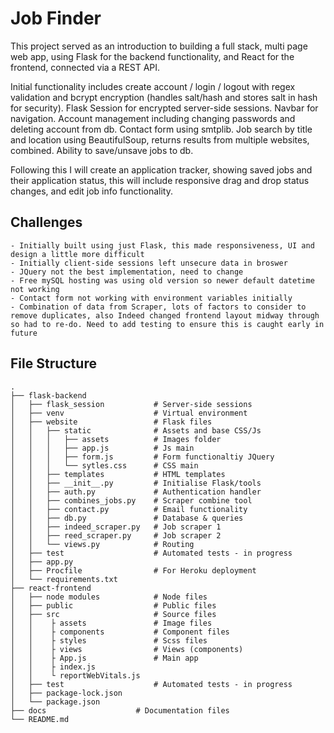 # Job Finder

This project served as an introduction to building a full stack, multi page web app, using Flask for the backend functionality, and React for the frontend, connected via a REST API.

Initial functionality includes create account / login / logout with regex validation and bcrypt encryption (handles salt/hash and stores salt in hash for security). Flask Session for encrypted server-side sessions. Navbar for navigation. Account management including changing passwords and deleting account from db. Contact form using smtplib. Job search by title and location using BeautifulSoup, returns results from multiple websites, combined. Ability to save/unsave jobs to db.

Following this I will create an application tracker, showing saved jobs and their application status, this will include responsive drag and drop status changes, and edit job info functionality.

## Challenges

    - Initially built using just Flask, this made responsiveness, UI and design a little more difficult
    - Initially client-side sessions left unsecure data in broswer
    - JQuery not the best implementation, need to change
    - Free mySQL hosting was using old version so newer default datetime not working
    - Contact form not working with environment variables initially
    - Combination of data from Scraper, lots of factors to consider to remove duplicates, also Indeed changed frontend layout midway through so had to re-do. Need to add testing to ensure this is caught early in future

## File Structure

```
.
├── flask-backend
│   ├── flask_session           # Server-side sessions
│   ├── venv                    # Virtual environment
│   ├── website                 # Flask files
│   │   ├── static              # Assets and base CSS/Js
│   │   │   ├── assets          # Images folder
│   │   │   ├── app.js          # Js main
│   │   │   ├── form.js         # Form functionaltiy JQuery
│   │   │   └── sytles.css      # CSS main
│   │   ├── templates           # HTML templates
│   │   ├── __init__.py         # Initialise Flask/tools
│   │   ├── auth.py             # Authentication handler
│   │   ├── combines_jobs.py    # Scraper combine tool
│   │   ├── contact.py          # Email functionality
│   │   ├── db.py               # Database & queries
│   │   ├── indeed_scraper.py   # Job scraper 1
│   │   ├── reed_scraper.py     # Job scraper 2
│   │   └── views.py            # Routing
│   ├── test                    # Automated tests - in progress
│   ├── app.py
│   ├── Procfile                # For Heroku deployment
│   └── requirements.txt
├── react-frontend
│   ├── node modules            # Node files
│   ├── public                  # Public files
│   ├── src                     # Source files
│   │    ├ assets               # Image files
│   │    ├ components           # Component files
│   │    ├ styles               # Scss files
│   │    ├ views                # Views (components)
│   │    ├ App.js               # Main app
│   │    ├ index.js
│   │    └ reportWebVitals.js
│   ├── test                    # Automated tests - in progress
│   ├── package-lock.json
│   └── package.json
├── docs                    # Documentation files
└── README.md
```
